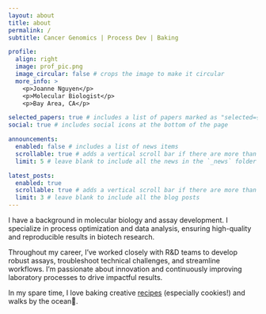 ```yaml
---
layout: about
title: about
permalink: /
subtitle: Cancer Genomics | Process Dev | Baking 

profile:
  align: right
  image: prof_pic.png
  image_circular: false # crops the image to make it circular
  more_info: >
    <p>Joanne Nguyen</p>
    <p>Molecular Biologist</p>
    <p>Bay Area, CA</p>

selected_papers: true # includes a list of papers marked as "selected={true}"
social: true # includes social icons at the bottom of the page

announcements:
  enabled: false # includes a list of news items
  scrollable: true # adds a vertical scroll bar if there are more than 3 news items
  limit: 5 # leave blank to include all the news in the `_news` folder

latest_posts:
  enabled: true
  scrollable: true # adds a vertical scroll bar if there are more than 3 new posts items
  limit: 3 # leave blank to include all the blog posts
---
```

I have a background in molecular biology and assay development. I specialize in process optimization and data analysis, ensuring high-quality and reproducible results in biotech research.

Throughout my career, I’ve worked closely with R&D teams to develop robust assays, troubleshoot technical challenges, and streamline workflows. I’m passionate about innovation and continuously improving laboratory processes to drive impactful results.

In my spare time, I love baking creative [recipes](https://joanne-nguy.github.io/blog/tag/baking) (especially cookies!) and walks by the ocean🌊.
